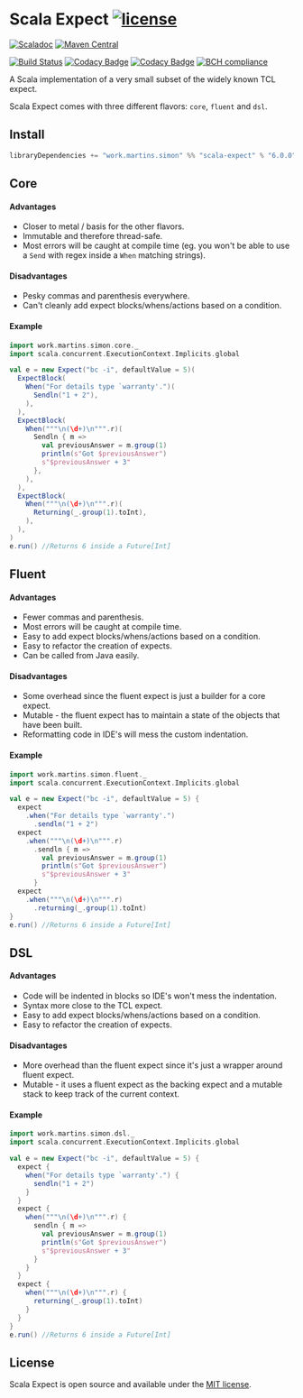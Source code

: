# Scala Expect [![license](http://img.shields.io/:license-MIT-blue.svg)](LICENSE)
[![Scaladoc](https://javadoc.io/badge2/work.martins.simon/scala-expect_3.1/javadoc.svg)](https://lasering.github.io/scala-expect/latest/api/work/martins/simon/expect/index.html)
[![Maven Central](https://maven-badges.herokuapp.com/maven-central/work.martins.simon/scala-expect_3.1/badge.svg?maxAge=604800)](https://maven-badges.herokuapp.com/maven-central/work.martins.simon/scala-expect_3.1)

[![Build Status](https://travis-ci.org/Lasering/scala-expect.svg?branch=master&style=plastic&maxAge=604800)](https://travis-ci.org/Lasering/scala-expect)
[![Codacy Badge](https://api.codacy.com/project/badge/Coverage/156e74a155e64789a241ebb25c227598)](https://www.codacy.com/app/IST-DSI/scala-expect)
[![Codacy Badge](https://app.codacy.com/project/badge/Grade/156e74a155e64789a241ebb25c227598)](https://www.codacy.com/gh/Lasering/scala-expect/dashboard)
[![BCH compliance](https://bettercodehub.com/edge/badge/Lasering/scala-expect)](https://bettercodehub.com/results/Lasering/scala-expect)

A Scala implementation of a very small subset of the widely known TCL expect.

Scala Expect comes with three different flavors: `core`, `fluent` and `dsl`.

## Install
```scala
libraryDependencies += "work.martins.simon" %% "scala-expect" % "6.0.0"
```

## Core
#### Advantages
* Closer to metal / basis for the other flavors.
* Immutable and therefore thread-safe.
* Most errors will be caught at compile time (eg. you won't be able to use a `Send` with regex inside a `When` matching strings).

#### Disadvantages
* Pesky commas and parenthesis everywhere.
* Can't cleanly add expect blocks/whens/actions based on a condition.

#### Example
```scala
import work.martins.simon.core._
import scala.concurrent.ExecutionContext.Implicits.global

val e = new Expect("bc -i", defaultValue = 5)(
  ExpectBlock(
    When("For details type `warranty'.")(
      Sendln("1 + 2"),
    ),
  ),
  ExpectBlock(
    When("""\n(\d+)\n""".r)(
      Sendln { m =>
        val previousAnswer = m.group(1)
        println(s"Got $previousAnswer")
        s"$previousAnswer + 3"
      },
    ),
  ),
  ExpectBlock(
    When("""\n(\d+)\n""".r)(
      Returning(_.group(1).toInt),
    ),
  ),
)
e.run() //Returns 6 inside a Future[Int]
```

## Fluent
#### Advantages
* Fewer commas and parenthesis.
* Most errors will be caught at compile time.
* Easy to add expect blocks/whens/actions based on a condition.
* Easy to refactor the creation of expects.
* Can be called from Java easily.

#### Disadvantages
* Some overhead since the fluent expect is just a builder for a core expect.
* Mutable - the fluent expect has to maintain a state of the objects that have been built.
* Reformatting code in IDE's will mess the custom indentation.

#### Example
```scala
import work.martins.simon.fluent._
import scala.concurrent.ExecutionContext.Implicits.global

val e = new Expect("bc -i", defaultValue = 5) {
  expect
    .when("For details type `warranty'.")
      .sendln("1 + 2")
  expect
    .when("""\n(\d+)\n""".r)
      .sendln { m =>
        val previousAnswer = m.group(1)
        println(s"Got $previousAnswer")
        s"$previousAnswer + 3"
      }
  expect
    .when("""\n(\d+)\n""".r)
      .returning(_.group(1).toInt)
}
e.run() //Returns 6 inside a Future[Int]
```

## DSL
#### Advantages
* Code will be indented in blocks so IDE's won't mess the indentation.
* Syntax more close to the TCL expect.
* Easy to add expect blocks/whens/actions based on a condition.
* Easy to refactor the creation of expects.

#### Disadvantages
* More overhead than the fluent expect since it's just a wrapper around fluent expect.
* Mutable - it uses a fluent expect as the backing expect and a mutable stack to keep track of the current context.

#### Example
```scala
import work.martins.simon.dsl._
import scala.concurrent.ExecutionContext.Implicits.global

val e = new Expect("bc -i", defaultValue = 5) {
  expect {
    when("For details type `warranty'.") {
      sendln("1 + 2")
    }
  }
  expect {
    when("""\n(\d+)\n""".r) {
      sendln { m =>
        val previousAnswer = m.group(1)
        println(s"Got $previousAnswer")
        s"$previousAnswer + 3"
      }
    }
  }
  expect {
    when("""\n(\d+)\n""".r) {
      returning(_.group(1).toInt)
    }
  }
}
e.run() //Returns 6 inside a Future[Int]
```

## License
Scala Expect is open source and available under the [MIT license](LICENSE).